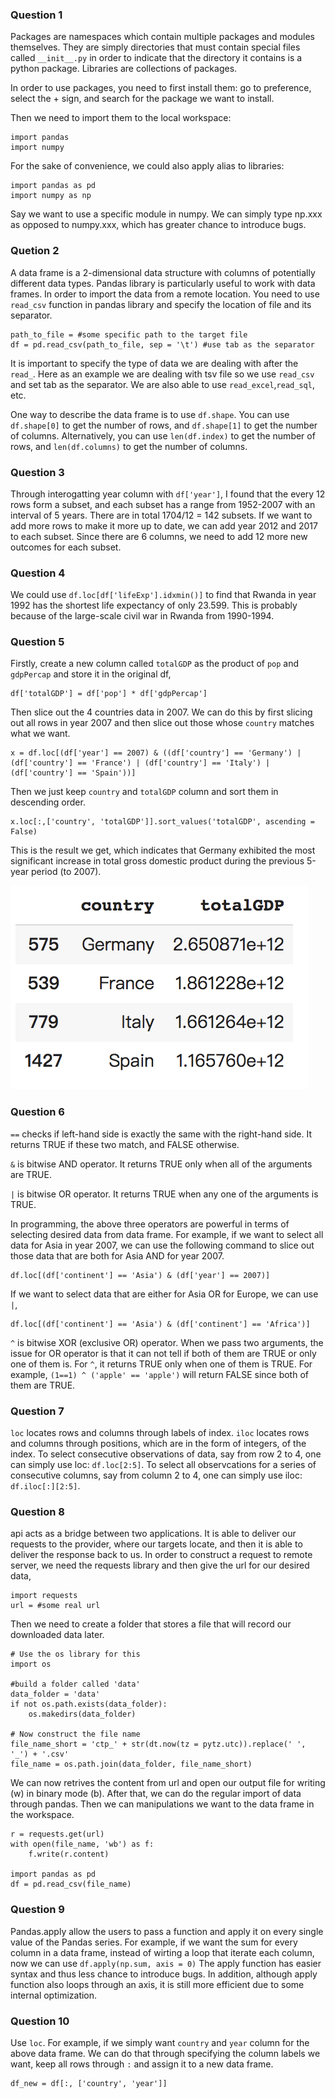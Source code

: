### Question 1
Packages are namespaces which contain multiple packages and modules themselves. They are simply directories that must contain special files called ```__init__.py``` 
in order to indicate that the directory it contains is a python package. Libraries are collections of packages.

In order to use packages, you need to first install them: go to preference, select the + sign, and search for the package we want to install.

Then we need to import them to the local workspace:
```
import pandas
import numpy
```
For the sake of convenience, we could also apply alias to libraries:
```
import pandas as pd
import numpy as np
```
Say we want to use a specific module in numpy. We can simply type np.xxx as opposed to numpy.xxx, which has greater chance to introduce bugs.

### Quetion 2
A data frame is a 2-dimensional data structure with columns of potentially different data types. Pandas library is particularly useful to work with data frames.
In order to import the data from a remote location. You need to use ```read_csv``` function in pandas library and specify the location of file and its separator.
```
path_to_file = #some specific path to the target file
df = pd.read_csv(path_to_file, sep = '\t') #use tab as the separator
```
It is important to specify the type of data we are dealing with after the ```read_```. Here as an example we are dealing with tsv file so we use ```read_csv``` and set tab as the separator. We are also able to use ```read_excel```,```read_sql```, etc.

One way to describe the data frame is to use ```df.shape```. You can use ```df.shape[0]``` to get the number of rows, and ```df.shape[1]``` to get the number of columns. Alternatively, you can use ```len(df.index)``` to get the number of rows, and ```len(df.columns)``` to get the number of columns.

### Question 3
Through interogatting year column with ```df['year']```, I found that the every 12 rows form a subset, and each subset has a range from 1952-2007 with an interval of 5 years. There are in total 1704/12 = 142 subsets. If we want to add more rows to make it more up to date, we can add year 2012 and 2017 to each subset. Since there are 6 columns, we need to add 12 more new outcomes for each subset.

### Question 4
We could use ```df.loc[df['lifeExp'].idxmin()]``` to find that Rwanda in year 1992 has the shortest life expectancy of only 23.599. This is probably because of the large-scale civil war in Rwanda from 1990-1994.

### Question 5
Firstly, create a new column called ```totalGDP``` as the product of ```pop``` and ```gdpPercap``` and store it in the original df,
```
df['totalGDP'] = df['pop'] * df['gdpPercap']
```
Then slice out the 4 countries data in 2007. We can do this by first slicing out all rows in year 2007 and then slice out those whose ```country``` matches what we want.
```
x = df.loc[(df['year'] == 2007) & ((df['country'] == 'Germany') | (df['country'] == 'France') | (df['country'] == 'Italy') | (df['country'] == 'Spain'))]
```
Then we just keep ```country``` and ```totalGDP``` column and sort them in descending order.
```
x.loc[:,['country', 'totalGDP']].sort_values('totalGDP', ascending = False)
```
This is the result we get, which indicates that Germany exhibited the most significant increase in total gross domestic product during the previous 5-year period (to 2007).

![](gdp.png)

### Question 6
```==``` checks if left-hand side is exactly the same with the right-hand side. It returns TRUE if these two match, and FALSE otherwise.

```&``` is bitwise AND operator. It returns TRUE only when all of the arguments are TRUE.

```|``` is bitwise OR operator. It returns TRUE when any one of the arguments is TRUE.

In programming, the above three operators are powerful in terms of selecting desired data from data frame. For example, if we want to select all data for Asia in year 2007, we can use the following command to slice out those data that are both for Asia AND for year 2007.
```
df.loc[(df['continent'] == 'Asia') & (df['year'] == 2007)]
```
If we want to select data that are either for Asia OR for Europe, we can use ```|```,
```
df.loc[(df['continent'] == 'Asia') & (df['continent'] == 'Africa')]
```

```^``` is bitwise XOR (exclusive OR) operator. When we pass two arguments, the issue for OR operator is that it can not tell if both of them are TRUE or only one of them is. For ```^```, it returns TRUE only when one of them is TRUE. For example, ```(1==1) ^ ('apple' == 'apple')``` will return FALSE since both of them are TRUE.

### Question 7
```loc``` locates rows and columns through labels of index. ```iloc``` locates rows and columns through positions, which are in the form of integers, of the index.
To select consecutive observations of data, say from row 2 to 4, one can simply use loc: ```df.loc[2:5]```.
To select all observcations for a series of consecutive columns, say from column 2 to 4, one can simply use iloc: ```df.iloc[:][2:5]```.

### Question 8
api acts as a bridge between two applications. It is able to deliver our requests to the provider, where our targets locate, and then it is able to deliver the response back to us.
In order to construct a request to remote server, we need the requests library and then give the url for our desired data,
```
import requests
url = #some real url
```
Then we need to create a folder that stores a file that will record our downloaded data later.
```
# Use the os library for this
import os

#build a folder called 'data'
data_folder = 'data'
if not os.path.exists(data_folder):
    os.makedirs(data_folder)

# Now construct the file name
file_name_short = 'ctp_' + str(dt.now(tz = pytz.utc)).replace(' ', '_') + '.csv'
file_name = os.path.join(data_folder, file_name_short)

```
We can now retrives the content from url and open our output file for writing (w) in binary mode (b). After that, we can do the regular import of data through pandas. Then we can manipulations we want to the data frame in the workspace.
```
r = requests.get(url)
with open(file_name, 'wb') as f:
    f.write(r.content)
    
import pandas as pd
df = pd.read_csv(file_name)
```
### Question 9

Pandas.apply allow the users to pass a function and apply it on every single value of the Pandas series. For example, if we want the sum for every column in a data frame, instead of wirting a loop that iterate each column, now we can use ```df.apply(np.sum, axis = 0)```
The apply function has easier syntax and thus less chance to introduce bugs. In addition, although apply function also loops through an axis, it is still more efficient due to some internal optimization.

### Question 10
Use ```loc```. For example, if we simply want ```country``` and ```year``` column for the above data frame. We can do that through specifying the column labels we want, keep all rows through ```:``` and assign it to a new data frame.
```
df_new = df[:, ['country', 'year']]
```
